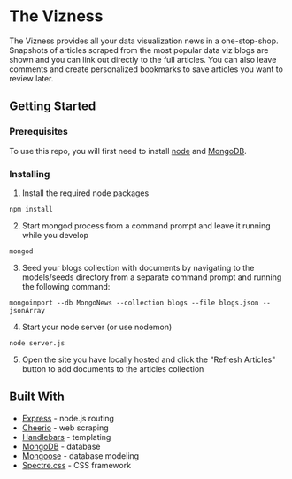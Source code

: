 # The Vizness

The Vizness provides all your data visualization news in a one-stop-shop. Snapshots of articles scraped from the most popular data viz blogs are shown and you can link out directly to the full articles. You can also leave comments and create personalized bookmarks to save articles you want to review later.

## Getting Started

### Prerequisites

To use this repo, you will first need to install [node](https://nodejs.org/en/) and [MongoDB](https://docs.mongodb.com/manual/installation/).

### Installing

1. Install the required node packages

```
npm install
```

2. Start mongod process from a command prompt and leave it running while you develop

```
mongod
```

3. Seed your blogs collection with documents by navigating to the models/seeds directory from a separate command prompt and running the following command:

```
mongoimport --db MongoNews --collection blogs --file blogs.json --jsonArray
```

4. Start your node server (or use nodemon)

```
node server.js
```

5. Open the site you have locally hosted and click the "Refresh Articles" button to add documents to the articles collection

## Built With

* [Express](https://expressjs.com/) - node.js routing
* [Cheerio](https://github.com/cheeriojs/cheerio) - web scraping
* [Handlebars](https://handlebarsjs.com/) - templating
* [MongoDB](https://www.mongodb.com/) - database
* [Mongoose](http://mongoosejs.com/) - database modeling
* [Spectre.css](https://picturepan2.github.io/spectre/index.html) - CSS framework
